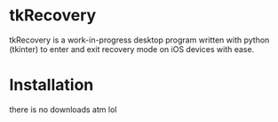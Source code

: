 # tkRecovery

tkRecovery is a work-in-progress desktop program written with python (tkinter) to enter and exit recovery mode on iOS devices with ease.

# Installation

there is no downloads atm lol
